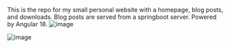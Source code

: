 This is the repo for my small personal website with a homepage, blog posts, and downloads. Blog posts are served from a springboot server. Powered by Angular 18.
![image](https://github.com/user-attachments/assets/ce7595df-7d02-43d8-8df3-5f94333e9e45)

![image](https://github.com/user-attachments/assets/af5b4065-0c43-4052-8d5e-4cde8137dfeb)
